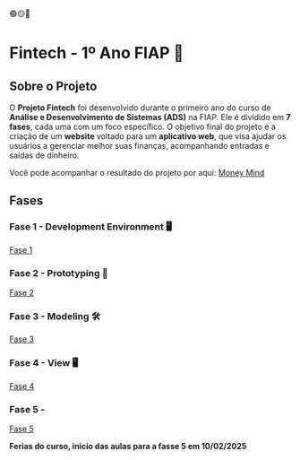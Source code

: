 🟢🟡🔴

# Fintech - 1º Ano FIAP 🚀

## Sobre o Projeto

O **Projeto Fintech** foi desenvolvido durante o primeiro ano do curso de **Análise e Desenvolvimento de Sistemas (ADS)** na FIAP. Ele é dividido em **7 fases**, cada uma com um foco específico. O objetivo final do projeto é a criação de um **website** voltado para um **aplicativo web**, que visa ajudar os usuários a gerenciar melhor suas finanças, acompanhando entradas e saídas de dinheiro.

Você pode acompanhar o resultado do projeto por aqui: [Money Mind](https://guicarbar.github.io/Fintech_1ano_Fiap/)

## Fases

### Fase 1 - Development Environment 🖥️

[Fase 1](Documentation/Fase-1/Fase1.md)


### Fase 2 - Prototyping 🎨

[Fase 2](Documentation/Fase-2/Fase2.md)


### Fase 3 - Modeling 🛠️

[Fase 3](Documentation/Fase-3/Fase3.md)


### Fase 4 - View 🖥️

[Fase 4](Documentation/Fase-4/Fase4.md)


### Fase 5 -

[Fase 5](Documentation/)



**Ferias do curso, inicio das aulas para a fasse 5 em 10/02/2025**